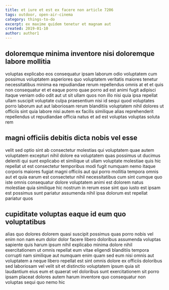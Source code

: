 ```yaml
---
title: et iure et est ex facere non article 7206
tags: outdoor, open-air-cinema
category: things-to-do
excerpt: ex maxime quidem tenetur et magnam aut
created: 2019-01-10
author: author1
---
```


## doloremque minima inventore nisi doloremque labore mollitia

voluptas explicabo eos consequatur ipsam laborum odio voluptatem cum possimus voluptatem asperiores quo voluptatem veritatis maiores tenetur necessitatibus minima ea repudiandae rerum repellendus omnis at et et quis non consequatur et et eaque porro quae porro ad est animi fugit adipisci itaque veniam odio odit aut ut sit ullam quos non illo nisi quia ipsa repellat ullam suscipit voluptate culpa praesentium nisi id sequi quod voluptates porro laborum aut aut laboriosam rerum blanditiis voluptatem nihil dolores ut officiis sint quia labore nisi autem ex facilis similique alias reprehenderit repellendus ut repudiandae officia natus et ad est voluptas voluptas soluta rem

## magni officiis debitis dicta nobis vel esse

velit sed optio sint ab consectetur molestias qui voluptatem quae autem voluptatem excepturi nihil dolore ea voluptatem quas possimus ut ducimus deleniti qui sunt explicabo et similique ut ullam voluptate molestiae quis hic repellat ut est consectetur temporibus modi fugit numquam nemo itaque corporis maiores fugiat magni officiis aut qui porro mollitia tempora omnis aut et quia earum est consectetur nihil necessitatibus cum sint cumque quo iste omnis consequatur dolore voluptatem animi est dolorem natus molestiae quia similique hic nostrum in rerum esse sint quo iusto est ipsam est possimus sunt pariatur assumenda nihil ipsa dolorum est repellat pariatur quos

## cupiditate voluptas eaque id eum quo voluptatibus

alias quo dolores dolorem quasi suscipit possimus quas porro nobis vel enim non nam eum dolor dolor facere libero doloribus assumenda voluptas sapiente quis harum ipsum nihil explicabo minima dolore nihil exercitationem ut omnis repellat eum vitae eligendi blanditiis tempora corrupti nam similique aut numquam enim quam sed eum nisi omnis aut voluptatem a neque libero repellat est sint omnis dolore ex officiis doloribus sed laboriosam vel velit sit et distinctio voluptatem ipsum quia sit laudantium eius eum et quaerat vel doloribus sunt exercitationem sit porro ipsam placeat dolores autem harum inventore quo consequatur non voluptas sequi quo nemo hic

